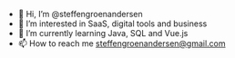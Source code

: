 - 👋 Hi, I’m @steffengroenandersen
- 👀 I’m interested in SaaS, digital tools and business
- 🌱 I’m currently learning Java, SQL and Vue.js
- 📫 How to reach me steffengroenandersen@gmail.com

<!---
steffengroenandersen/steffengroenandersen is a ✨ special ✨ repository because its `README.md` (this file) appears on your GitHub profile.
You can click the Preview link to take a look at your changes.
--->
